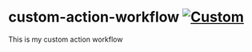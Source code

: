 # custom-action-workflow    [![Custom](https://github.com/arup1221/custom-action-workflow/actions/workflows/custom.yaml/badge.svg)](https://github.com/arup1221/custom-action-workflow/actions/workflows/custom.yaml)

<p>This is my custom action workflow</p>
